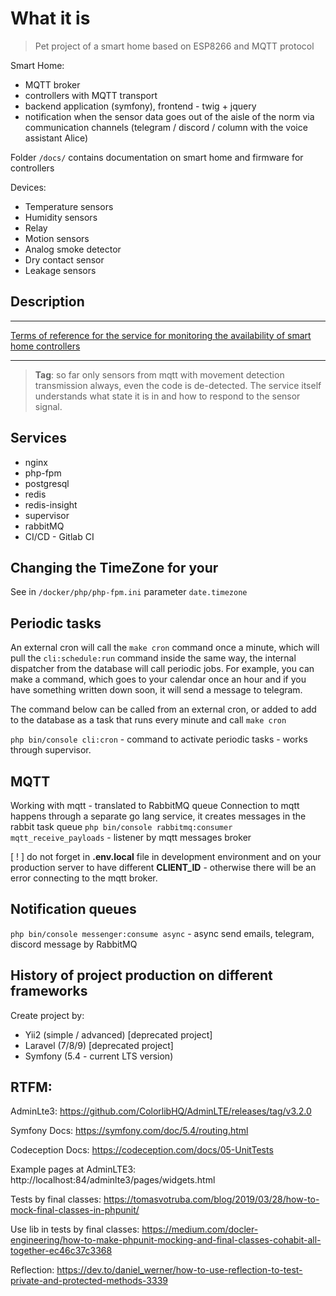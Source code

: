 # What it is

> Pet project of a smart home based on ESP8266 and MQTT protocol

Smart Home:
 - MQTT broker
 - controllers with MQTT transport
 - backend application (symfony), frontend - twig + jquery
 - notification when the sensor data goes out of the aisle of the norm via communication channels (telegram / discord / column with the voice assistant Alice)

Folder `/docs/` contains documentation on smart home and firmware for controllers

Devices:
 - Temperature sensors
 - Humidity sensors
 - Relay
 - Motion sensors
 - Analog smoke detector
 - Dry contact sensor
 - Leakage sensors


## Description

---

[Terms of reference for the service for monitoring the availability of smart home controllers](docs/project/DEVICE_CONTROLLER_MONITORING.md)

----

> **Tag**: so far only sensors from mqtt with movement detection transmission always, even the code is de-detected. 
> The service itself understands what state it is in and how to respond to the sensor signal.


## Services

- nginx
- php-fpm
- postgresql
- redis
- redis-insight
- supervisor
- rabbitMQ
- CI/CD - Gitlab CI

## Changing the TimeZone for your

See in `/docker/php/php-fpm.ini` parameter `date.timezone`

## Periodic tasks

An external cron will call the `make cron` command once a minute, which will pull the `cli:schedule:run` command
inside the same way, the internal dispatcher from the database will call periodic jobs. For example, you can make a 
command, which goes to your calendar once an hour and if you have something written down soon, it will send a message 
to telegram.

The command below can be called from an external cron, or added to add to the database as a task that runs every minute
and call `make cron` 

`php bin/console cli:cron` - command to activate periodic tasks - works through supervisor.


## MQTT

Working with mqtt - translated to RabbitMQ queue
Connection to mqtt happens through a separate go lang service, it creates messages in the rabbit task queue
`php bin/console rabbitmq:consumer mqtt_receive_payloads` - listener by mqtt messages broker

[ ! ] do not forget in **.env.local** file in development environment and on your production server to have
different **CLIENT_ID** - otherwise there will be an error connecting to the mqtt broker.


## Notification queues

`php bin/console messenger:consume async` - async send emails, telegram, discord message by RabbitMQ


## History of project production on different frameworks

Create project by: 
- Yii2 (simple / advanced) [deprecated project]
- Laravel (7/8/9) [deprecated project]
- Symfony (5.4 - current LTS version)


## RTFM:

AdminLte3: https://github.com/ColorlibHQ/AdminLTE/releases/tag/v3.2.0

Symfony Docs: https://symfony.com/doc/5.4/routing.html

Codeception Docs: https://codeception.com/docs/05-UnitTests

Example pages at AdminLTE3: http://localhost:84/adminlte3/pages/widgets.html

Tests by final classes: https://tomasvotruba.com/blog/2019/03/28/how-to-mock-final-classes-in-phpunit/

Use lib in tests by final classes: https://medium.com/docler-engineering/how-to-make-phpunit-mocking-and-final-classes-cohabit-all-together-ec46c37c3368

Reflection: https://dev.to/daniel_werner/how-to-use-reflection-to-test-private-and-protected-methods-3339